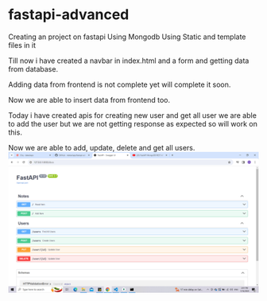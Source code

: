 # fastapi-advanced

Creating an project on fastapi
Using Mongodb
Using Static and template files in it 

Till now i have created a navbar in index.html and a form and getting data from database.


Adding data from frontend is not complete yet will complete it soon.

Now we are able to insert data from frontend too.

Today i have created apis for creating new user and get all user
we are able to add the user but we are not getting response as expected so will work on this.

Now we are able to add, update, delete and get all users.
![Alt text](image.png)
